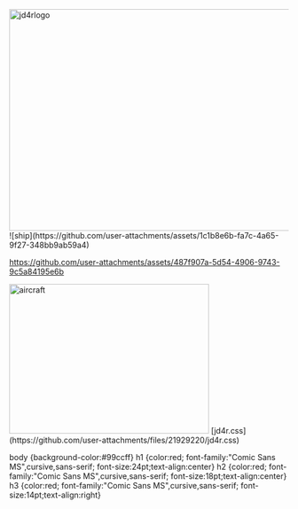 <img width="2044" height="400" alt="jd4rlogo" src="https://github.com/user-attachments/assets/e493ab1f-ed19-4bad-92d3-d171d00ab2da" />
![ship](https://github.com/user-attachments/assets/1c1b8e6b-fa7c-4a65-9f27-348bb9ab59a4)


https://github.com/user-attachments/assets/487f907a-5d54-4906-9743-9c5a84195e6b

<img width="360" height="270" alt="aircraft" src="https://github.com/user-attachments/assets/5133b851-dfd7-4f57-8979-ebd70cee21f4" />
[jd4r.css](https://github.com/user-attachments/files/21929220/jd4r.css)

body		{background-color:#99ccff}
h1		{color:red; font-family:"Comic Sans MS",cursive,sans-serif; font-size:24pt;text-align:center}
h2		{color:red; font-family:"Comic Sans MS",cursive,sans-serif; font-size:18pt;text-align:center}
h3		{color:red; font-family:"Comic Sans MS",cursive,sans-serif; font-size:14pt;text-align:right}
